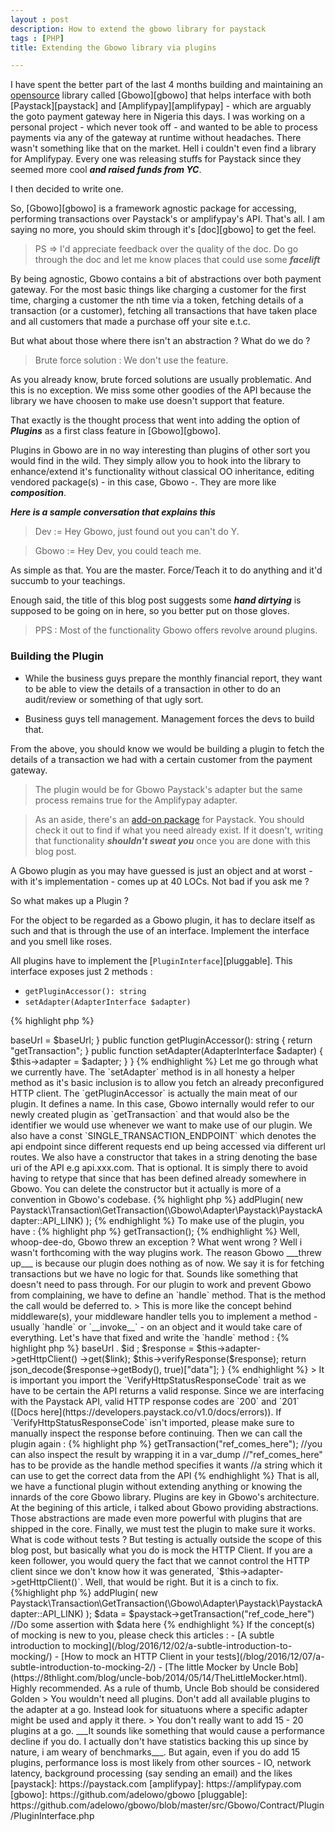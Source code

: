 ```yaml
---
layout : post
description: How to extend the gbowo library for paystack
tags : [PHP]
title: Extending the Gbowo library via plugins

---
```


I have spent the better part of the last 4 months building and maintaining an [opensource](https://github.com/adelowo) library called [Gbowo][gbowo] that helps interface with both [Paystack][paystack] and [Amplifypay][amplifypay] - which are arguably the goto payment gateway here in Nigeria this days. I was working on a personal project - which never took off - and wanted to be able to process payments via any of the gateway at runtime without headaches. There wasn't something like that on the market. Hell i couldn't even find a library for Amplifypay. Every one was releasing stuffs for Paystack since they seemed more cool ___and raised funds from YC___.

I then decided to write one. 

So, [Gbowo][gbowo] is a framework agnostic package for accessing, performing transactions over Paystack's or amplifypay's API. That's all. I am saying no more, you should skim through it's [doc][gbowo] to get the feel.

> PS => I'd appreciate feedback over the quality of the doc. Do go through the doc and let me know places that could use some ___facelift___

By being agnostic, Gbowo contains a bit of abstractions over both payment gateway. For the most basic things like charging a customer for the first time, charging a customer the nth time via a token, fetching details of a transaction (or a customer), fetching all transactions that have taken place and all customers that made a purchase off your site e.t.c. 

But what about those where there isn't an abstraction ? What do we do ? 

> Brute force solution : We don't use the feature.

As you already know, brute forced solutions are usually problematic. And this is no exception. We miss some other goodies of the API because the library we have choosen to make use doesn't support that feature.

That exactly is the thought process that went into adding the option of ___Plugins___ as a first class feature in [Gbowo][gbowo].

Plugins in Gbowo are in no way interesting than plugins of other sort you would find in the wild. They simply allow you to hook into the library to enhance/extend it's functionality without classical OO inheritance, editing vendored package(s) - in this case, Gbowo -. They are more like ___composition___.

___Here is a sample conversation that explains this___

> Dev := Hey Gbowo, just found out you can't do Y.  

> Gbowo := Hey Dev, you could teach me.

As simple as that. You are the master. Force/Teach it to do anything and it'd succumb to your teachings.

Enough said, the title of this blog post suggests some ___hand dirtying___ is supposed to be going on in here, so you better put on those gloves.

> PPS : Most of the functionality Gbowo offers revolve around plugins.

### Building the Plugin

- While the business guys prepare the monthly financial report, they want to be able to view the details of a transaction in other to do an audit/review or something of that ugly sort.
 
- Business guys tell management. Management forces the devs to build that. 

From the above, you should know we would be building a plugin to fetch the details of a transaction we had with a certain customer from the payment gateway.


> The plugin would be for Gbowo Paystack's adapter but the same process remains true for the Amplifypay adapter.

> As an aside, there's an [add-on package](https://github.com/adelowo/gbowo-paystack) for Paystack. You should check it out to find if what you need already exist. If it doesn't, writing that functionality ___shouldn't sweat you___ once you are done with this blog post.

A Gbowo plugin as you may have guessed is just an object and at worst - with it's implementation - comes up at 40 LOCs. Not bad if you ask me ?

So what makes up a Plugin ?

For the object to be regarded as a Gbowo plugin, it has to declare itself as such and that is through the use of an interface. Implement the interface and you smell like roses.

All plugins have to implement the [`PluginInterface`][pluggable]. This interface exposes just 2 methods :

- `getPluginAccessor(): string`
- `setAdapter(AdapterInterface $adapter)`


{% highlight php %}
<?php

namespace Paystack\Transaction;

use Gbowo\Contract\Adapter\AdapterInterface;
use Gbowo\Contract\Plugin\PluginInterface;

class GetTransaction implements PluginInterface
{

    const SINGLE_TRANSACTION_ENDPOINT = "/transaction/:identifier";

    protected $baseUrl;
    
    protected $adapter;

    public function __construct(string $baseUrl)
    {
        $this->baseUrl = $baseUrl;
    }

    public function getPluginAccessor(): string
    {
        return "getTransaction";
    }
    
    public function setAdapter(AdapterInterface $adapter)
    {
        $this->adapter = $adapter;
    }
}
    
{% endhighlight %}

Let me go through what we currently have. The `setAdapter` method is in all honesty a helper method as it's basic inclusion is to allow you fetch an already preconfigured HTTP client.

The `getPluginAccessor` is actually the main meat of our plugin. It defines a name. In this case, Gbowo internally would refer to our newly created plugin as `getTransaction` and that would also be the identifier we would use whenever we want to make use of our plugin.

We also have a const `SINGLE_TRANSACTION_ENDPOINT` which denotes the api endpoint since different requests end up being accessed via different url routes.

We also have a constructor that takes in a string denoting the base uri of the API e.g api.xxx.com. That is optional. It is simply there to avoid having to retype that since that has been defined already somewhere in Gbowo. You can delete the constructor but it actually is more of a convention in Gbowo's codebase.

{% highlight php %}
<?php
//index.php

require "vendor/autoload.php";

//In the real world, please save this in the environment.
$_ENV["PAYSTACK_SECRET_KEY"] = "sk_your_secret_key_here";

$paystack = new \Gbowo\Adapter\Paystack\PaystackAdapter();

$paystack->addPlugin(
        new Paystack\Transaction\GetTransaction(\Gbowo\Adapter\Paystack\PaystackAdapter::API_LINK)
   );

{% endhighlight %}

To make use of the plugin, you have :

{% highlight php %}
<?php

$paystack->getTransaction();

{% endhighlight %}

Well, whoop-dee-do, Gbowo threw an exception ? What went wrong ? Well i wasn't forthcoming with the way plugins work.

The reason Gbowo ___threw up___ is because our plugin does nothing as of now. We say it is for fetching transactions but we have no logic for that. Sounds like something that doesn't need to pass through.

For our plugin to work and prevent Gbowo from complaining, we have to define an `handle` method. That is the method the call would be deferred to.
 
> This is more like the concept behind middleware(s), your middleware handler tells you to implement a method - usually `handle` or `__invoke__` - on an object and it would take care of everything.

Let's have that fixed and write the `handle` method :

{% highlight php %}
<?php
//GetTransaction plugin
    //some place after the initial brace of the object
    use VerifyHttpStatusResponseCode;

    //......previous code here
    
    public function handle(string $transactionId)
    {
        $id = str_replace(":identifier", $transactionId, self::SINGLE_TRANSACTION_ENDPOINT);
        
        $link = $this->baseUrl . $id ;

        $response = $this->adapter->getHttpClient()
            ->get($link);

        $this->verifyResponse($response);

        return json_decode($response->getBody(), true)["data"];
    }

{% endhighlight %}

> It is important you import the `VerifyHttpStatusResponseCode` trait as we have to be certain the API returns a valid response. Since we are interfacing with the Paystack API, valid HTTP response codes are `200` and `201` ([Docs here](https://developers.paystack.co/v1.0/docs/errors)). If `VerifyHttpStatusResponseCode` isn't imported, please make sure to manually inspect the response before continuing.

Then we can call the plugin again :

{% highlight php %}
<?php

$paystack->getTransaction("ref_comes_here");
//you can also inspect the result by wrapping it in a var_dump
//"ref_comes_here" has to be provide as the handle method specifies it wants 
//a string which it can use to get the correct data from the API

{% endhighlight %}


That is all, we have a functional plugin without extending anything or knowing the innards of the core Gbowo library.

Plugins are key in Gbowo's architecture. At the begining of this article, i talked about Gbowo providing abstractions. Those abstractions are made even more powerful with plugins that are shipped in the core.

Finally, we must test the plugin to make sure it works. What is code without tests ? But testing is actually outside the scope of this blog post, but basically what you do is mock the HTTP Client.

If you are a keen follower, you would query the fact that we cannot control the HTTP client since we don't know how it was generated, `$this->adapter->getHttpClient()`. Well, that would be right. But it is a cinch to fix.

{%highlight php %}

<?php

//Here is what the actual signature of the Adapter is
//If you don't provide a GuzzleHttp client instance,
//One would be auto-wired for you with all the configuration set based on $_ENV values
//Again check Gbowo's doc. It is small and self contained.
$paystack = new PaystackAdapter(Client $client = null); 


{% endhighlight %}

Having knowing this, you provide a mocked version of GuzzleHttp Client in the adapter while testing

{%highlight php %}

<?php

//Test version
$paystack = new PaystackAdapter($mockedHttpClient); 

$paystack->addPlugin(
        new Paystack\Transaction\GetTransaction(\Gbowo\Adapter\Paystack\PaystackAdapter::API_LINK)
   );

$data = $paystack->getTransaction("ref_code_here")

//Do some assertion with $data here

{% endhighlight %}

If the concept(s) of mocking is new to you, please check this articles :

 - [A subtle introduction to mocking](/blog/2016/12/02/a-subtle-introduction-to-mocking/)

 - [How to mock an HTTP Client in your tests](/blog/2016/12/07/a-subtle-introduction-to-mocking-2/)

 - [The little Mocker by Uncle Bob](https://8thlight.com/blog/uncle-bob/2014/05/14/TheLittleMocker.html). Highly recommended. As a rule of thumb, Uncle Bob should be considered Golden


> You wouldn't need all plugins. Don't add all available plugins to the adapter at a go. Instead look for situatuons where a specific adapter might be used and apply it there. 

> You don't really want to add 15 - 20 plugins at a go. ___It sounds like something that would cause a performance decline if you do. I actually don't have statistics backing this up since by nature, i am weary of benchmarks___. But again, even if you do add 15 plugins, performance loss is most likely from other sources - IO, network latency, background processing (say sending an email) and the likes


[paystack]: https://paystack.com
[amplifypay]: https://amplifypay.com
[gbowo]: https://github.com/adelowo/gbowo
[pluggable]: https://github.com/adelowo/gbowo/blob/master/src/Gbowo/Contract/Plugin/PluginInterface.php